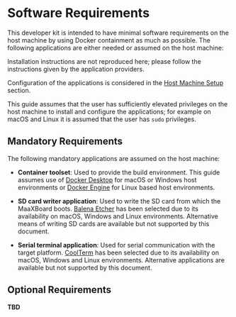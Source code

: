 # Software Requirements

This developer kit is intended to have minimal software requirements on the host machine by using Docker containment as much as possible. The following applications are either needed or assumed on the host machine:

Installation instructions are not reproduced here; please follow the instructions given by the application providers.

Configuration of the applications is considered in the [Host Machine Setup](host_machine_setup.md) section.

This guide assumes that the user has sufficiently elevated privileges on the host machine to install and configure the applications; for example on macOS and Linux it is assumed that the user has `sudo` privileges.

## Mandatory Requirements

The following mandatory applications are assumed on the host machine:

- **Container toolset**: Used to provide the build environment. This guide assumes use of [Docker Desktop](https://www.docker.com/products/docker-desktop) for macOS or Windows host environments or [Docker Engine](https://hub.docker.com/search?offering=community&operating_system=linux&q=&type=edition) for Linux based host environments.

- **SD card writer application**: Used to write the SD card from which the MaaXBoard boots. [Balena Etcher](https://www.balena.io/etcher/) has been selected due to its availability on macOS, Windows and Linux environments. Alternative means of writing SD cards are available but not supported by this document.

- **Serial terminal application**: Used for serial communication with the target platform. [CoolTerm](https://freeware.the-meiers.org/) has been selected due to its availability on macOS, Windows and Linux environments. Alternative applications are available but not supported by this document.

## Optional Requirements

**TBD**
